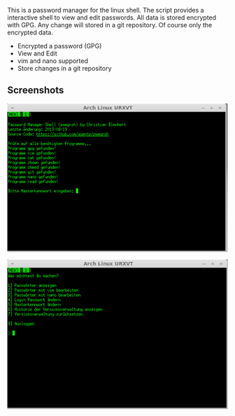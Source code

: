 This is a password manager for the linux shell. The script provides a interactive shell to view and edit passwords.
All data is stored encrypted with GPG.
Any change will stored in a git repository. Of course only the encrypted data.

* Encrypted a password (GPG)
* View and Edit
* vim and nano supported
* Store changes in a git repository

Screenshots
-----------
![Login](/Screenshot-11.png "Login")

![Mainmenu](/Screenshot-12.png "Mainmenu")

